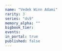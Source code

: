 ```yaml
---
name: "Vedek Winn Adami"
rarity: 3
series: "ds9"
memory_alpha: ""
bigbook_tier:
events:
in_portal: true
published: false
---
```

